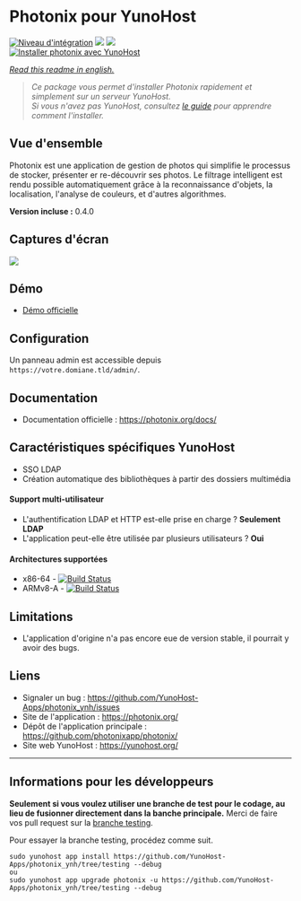 # Photonix pour YunoHost

[![Niveau d'intégration](https://dash.yunohost.org/integration/photonix.svg)](https://dash.yunohost.org/appci/app/photonix) ![](https://ci-apps.yunohost.org/ci/badges/photonix.status.svg) ![](https://ci-apps.yunohost.org/ci/badges/photonix.maintain.svg)  
[![Installer photonix avec YunoHost](https://install-app.yunohost.org/install-with-yunohost.svg)](https://install-app.yunohost.org/?app=photonix)

*[Read this readme in english.](./README.md)*

> *Ce package vous permet d'installer Photonix rapidement et simplement sur un serveur YunoHost.  
Si vous n'avez pas YunoHost, consultez [le guide](https://yunohost.org/#/install) pour apprendre comment l'installer.*

## Vue d'ensemble
Photonix est une application de gestion de photos qui simplifie le processus de stocker, présenter er re-découvrir ses photos. Le filtrage intelligent est rendu possible automatiquement grâce à la reconnaissance d'objets, la localisation, l'analyse de couleurs, et d'autres algorithmes.

**Version incluse :** 0.4.0

## Captures d'écran

![](https://camo.githubusercontent.com/8010d9b6f3b32fecc5cde4ba6601ad17f3e9098b788e3bf1972989d003f8ace3/68747470733a2f2f6570697873747564696f732e636f2e756b2f75706c6f6164732f66696c65725f7075626c69632f35322f64632f35326463646666342d643936642d346466642d623135382d6235376230363936313534652f70686f746f5f6c6973742e6a7067)

## Démo

* [Démo officielle](https://demo.photonix.org/)

## Configuration

Un panneau admin est accessible depuis `https://votre.domiane.tld/admin/`.

## Documentation

* Documentation officielle : https://photonix.org/docs/

## Caractéristiques spécifiques YunoHost

* SSO LDAP
* Création automatique des bibliothèques à partir des dossiers multimédia

#### Support multi-utilisateur

* L'authentification LDAP et HTTP est-elle prise en charge ? **Seulement LDAP**
* L'application peut-elle être utilisée par plusieurs utilisateurs ? **Oui**

#### Architectures supportées

* x86-64 - [![Build Status](https://ci-apps.yunohost.org/ci/logs/photonix.svg)](https://ci-apps.yunohost.org/ci/apps/photonix/)
* ARMv8-A - [![Build Status](https://ci-apps-arm.yunohost.org/ci/logs/photonix.svg)](https://ci-apps-arm.yunohost.org/ci/apps/photonix/)

## Limitations

* L'application d'origine n'a pas encore eue de version stable, il pourrait y avoir des bugs.

## Liens

* Signaler un bug : https://github.com/YunoHost-Apps/photonix_ynh/issues
* Site de l'application : https://photonix.org/
* Dépôt de l'application principale : https://github.com/photonixapp/photonix/
* Site web YunoHost : https://yunohost.org/

---

## Informations pour les développeurs

**Seulement si vous voulez utiliser une branche de test pour le codage, au lieu de fusionner directement dans la banche principale.**
Merci de faire vos pull request sur la [branche testing](https://github.com/YunoHost-Apps/photonix_ynh/tree/testing).

Pour essayer la branche testing, procédez comme suit.
```
sudo yunohost app install https://github.com/YunoHost-Apps/photonix_ynh/tree/testing --debug
ou
sudo yunohost app upgrade photonix -u https://github.com/YunoHost-Apps/photonix_ynh/tree/testing --debug
```
